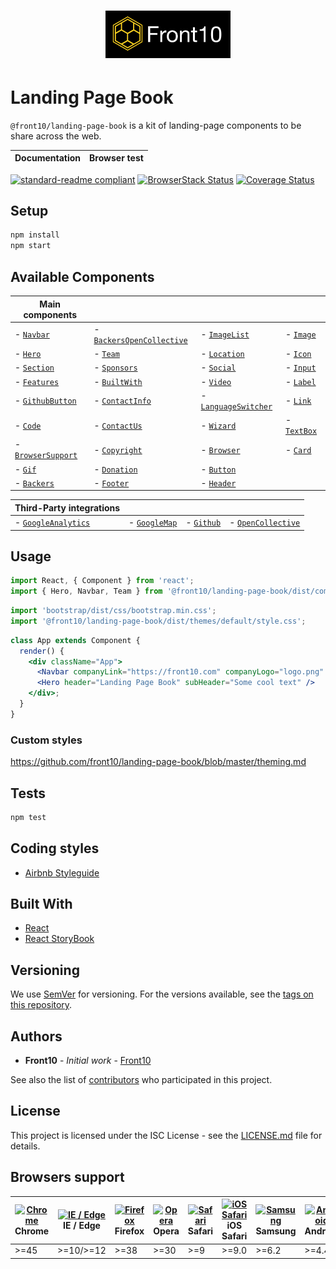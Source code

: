 <h1 style="text-align: center;">
    <a href="http://front10.com/">
        <img src="./assets/images/logo/logo-frton10.jpg" alt="Front10 Component Explorer" width="200">
    </a>
</h1>

# Landing Page Book

`@front10/landing-page-book` is a kit of landing-page components to be share across the web.

| Documentation | Browser test |
| ------------- | ------------ |

[![standard-readme compliant](https://img.shields.io/badge/standard--readme-OK-green.svg?style=flat-square)](https://github.com/RichardLitt/standard-readme) 
[![BrowserStack Status](https://www.browserstack.com/automate/badge.svg?badge_key=TU1IbU5FWi9nWGxSK3hLZE5ENkpqWWwvd2lkbGd2ZDAzVHZ1L09iSm5Kcz0tLXdYcnZxQXdpSmV6V3pCRmh3L21POHc9PQ==--5cbfc92590d6cb11fd728c5e914525c616ca663b)](https://www.browserstack.com/automate/public-build/TU1IbU5FWi9nWGxSK3hLZE5ENkpqWWwvd2lkbGd2ZDAzVHZ1L09iSm5Kcz0tLXdYcnZxQXdpSmV6V3pCRmh3L21POHc9PQ==--5cbfc92590d6cb11fd728c5e914525c616ca663b)
[![Coverage Status](https://coveralls.io/repos/github/front10/landing-page-book/badge.svg?branch=master)](https://coveralls.io/github/front10/landing-page-book?branch=master)

## Setup

```sh
npm install
npm start
```

## Available Components

| Main components  |   |   | |
|---	|---	|---	|---  |
|- [`Navbar`](https://github.com/front10/landing-page-book/tree/master/src/components/Navbar)|- [`BackersOpenCollective`](https://github.com/front10/landing-page-book/tree/master/src/components/BackersOpenCollective)|- [`ImageList`](https://github.com/front10/landing-page-book/tree/master/src/components/ImageList)| - [`Image`](https://github.com/front10/landing-page-book/tree/master/src/components/Image)
|- [`Hero`](https://github.com/front10/landing-page-book/tree/master/src/components/Hero)|- [`Team`](https://github.com/front10/landing-page-book/tree/master/src/components/Team)|- [`Location`](https://github.com/front10/landing-page-book/tree/master/src/components/Location) | - [`Icon`](https://github.com/front10/landing-page-book/tree/master/src/components/Icon)
|- [`Section`](https://github.com/front10/landing-page-book/tree/master/src/components/Section)|- [`Sponsors`](https://github.com/front10/landing-page-book/tree/master/src/components/Sponsors)|- [`Social`](https://github.com/front10/landing-page-book/tree/master/src/components/Social) | - [`Input`](https://github.com/front10/landing-page-book/tree/master/src/components/Input)
|- [`Features`](https://github.com/front10/landing-page-book/tree/master/src/components/Features)|- [`BuiltWith`](https://github.com/front10/landing-page-book/tree/master/src/components/BuiltWith)|- [`Video`](https://github.com/front10/landing-page-book/tree/master/src/components/Video)| - [`Label`](https://github.com/front10/landing-page-book/tree/master/src/components/Label) |
|- [`GithubButton`](https://github.com/front10/landing-page-book/tree/master/src/components/GithubButton)|- [`ContactInfo`](https://github.com/front10/landing-page-book/tree/master/src/components/ContactInfo)|- [`LanguageSwitcher`](https://github.com/front10/landing-page-book/tree/master/src/components/LanguageSwitcher) | - [`Link`](https://github.com/front10/landing-page-book/tree/master/src/components/Link)|
|- [`Code`](https://github.com/front10/landing-page-book/tree/master/src/components/Code)|- [`ContactUs`](https://github.com/front10/landing-page-book/tree/master/src/components/ContactUs)|- [`Wizard`](https://github.com/front10/landing-page-book/tree/master/src/components/Wizard) | - [`TextBox`](https://github.com/front10/landing-page-book/tree/master/src/components/TextBox)
|- [`BrowserSupport`](https://github.com/front10/landing-page-book/tree/master/src/components/BrowserSupport)|- [`Copyright`](https://github.com/front10/landing-page-book/tree/master/src/components/Copyright)| - [`Browser`](https://github.com/front10/landing-page-book/tree/master/src/components/Browser) | - [`Card`](https://github.com/front10/landing-page-book/tree/master/src/components/Card)
|- [`Gif`](https://github.com/front10/landing-page-book/tree/master/src/components/Gif)|- [`Donation`](https://github.com/front10/landing-page-book/tree/master/src/components/Donation)| - [`Button`](https://github.com/front10/landing-page-book/tree/master/src/components/Button)
|- [`Backers`](https://github.com/front10/landing-page-book/tree/master/src/components/Backers)|- [`Footer`](https://github.com/front10/landing-page-book/tree/master/src/components/Footer)| - [`Header`](https://github.com/front10/landing-page-book/tree/master/src/components/Header)


| Third-Party integrations                                                                                               |                                                                                                                |                                                                                                    |                                                                                                                                               |
| ---------------------------------------------------------------------------------------------------------------------- | -------------------------------------------------------------------------------------------------------------- | -------------------------------------------------------------------------------------------------- | --------------------------------------------------------------------------------------------------------------------------------------------- |
| - [`GoogleAnalytics`](https://github.com/front10/landing-page-book/tree/master/src/components/Analytics/Analytics.jsx) | - [`GoogleMap`](https://github.com/front10/landing-page-book/tree/master/src/components/Location/Location.jsx) | - [`Github`](https://github.com/front10/landing-page-book/tree/master/src/components/GithubButton) | - [`OpenCollective`](https://github.com/front10/landing-page-book/tree/master/src/components/BackersOpenCollective/BackersOpenCollective.jsx) |

## Usage

```js
import React, { Component } from 'react';
import { Hero, Navbar, Team } from '@front10/landing-page-book/dist/components';
```

```js
import 'bootstrap/dist/css/bootstrap.min.css';
import '@front10/landing-page-book/dist/themes/default/style.css';
```

```jsx
class App extends Component {
  render() {
    <div className="App">
      <Navbar companyLink="https://front10.com" companyLogo="logo.png" companyName="Front10" />
      <Hero header="Landing Page Book" subHeader="Some cool text" />
    </div>;
  }
}
```

### Custom styles

https://github.com/front10/landing-page-book/blob/master/theming.md

## Tests

```bash
npm test
```

## Coding styles

- [Airbnb Styleguide](https://github.com/airbnb/javascript/tree/master/react)

## Built With

- [React](https://reactjs.org/)
- [React StoryBook](https://storybook.js.org)

## Versioning

We use [SemVer](http://semver.org/) for versioning. For the versions available, see the [tags on this repository](https://github.com/your/project/tags).

## Authors

- **Front10** - _Initial work_ - [Front10](http://front10.com/)

See also the list of [contributors](https://github.com/your/project/contributors) who participated in this project.

## License

This project is licensed under the ISC License - see the [LICENSE.md](LICENSE.md) file for details.

## Browsers support

| [<img src="https://cdnjs.cloudflare.com/ajax/libs/browser-logos/45.5.0/archive/chrome_12-48/chrome_12-48_48x48.png" alt="Chrome" width="24px" height="24px" />](https://gitlab.com/front10-devs/healthcare-book)</br>Chrome | [<img src="https://cdnjs.cloudflare.com/ajax/libs/browser-logos/45.5.0/edge/edge_48x48.png" alt="IE / Edge" width="24px" height="24px" />](https://gitlab.com/front10-devs/healthcare-book)</br>IE / Edge | [<img src="https://cdnjs.cloudflare.com/ajax/libs/browser-logos/45.5.0/firefox/firefox_48x48.png" alt="Firefox" width="24px" height="24px" />](https://gitlab.com/front10-devs/healthcare-book)</br>Firefox | [<img src="https://cdnjs.cloudflare.com/ajax/libs/browser-logos/45.5.0/opera/opera_48x48.png" alt="Opera" width="24px" height="24px" />](https://gitlab.com/front10-devs/healthcare-book)</br>Opera | [<img src="https://cdnjs.cloudflare.com/ajax/libs/browser-logos/45.5.0/safari/safari_48x48.png" alt="Safari" width="24px" height="24px" />](https://gitlab.com/front10-devs/healthcare-book)</br>Safari | [<img src="https://cdnjs.cloudflare.com/ajax/libs/browser-logos/45.5.0/safari-ios/safari-ios_48x48.png" alt="iOS Safari" width="24px" height="24px" />](https://gitlab.com/front10-devs/healthcare-book)</br>iOS Safari | [<img src="https://cdnjs.cloudflare.com/ajax/libs/browser-logos/45.5.0/samsung-internet/samsung-internet_48x48.png" alt="Samsung" width="24px" height="24px" />](https://gitlab.com/front10-devs/healthcare-book)</br>Samsung | [<img src="https://cdnjs.cloudflare.com/ajax/libs/browser-logos/45.5.0/archive/android/android_48x48.png" alt="Android" width="24px" height="24px" />](https://gitlab.com/front10-devs/healthcare-book)</br>Android |
| --------------------------------------------------------------------------------------------------------------------------------------------------------------------------------------------------------------------------- | --------------------------------------------------------------------------------------------------------------------------------------------------------------------------------------------------------- | ----------------------------------------------------------------------------------------------------------------------------------------------------------------------------------------------------------- | --------------------------------------------------------------------------------------------------------------------------------------------------------------------------------------------------- | ------------------------------------------------------------------------------------------------------------------------------------------------------------------------------------------------------- | ----------------------------------------------------------------------------------------------------------------------------------------------------------------------------------------------------------------------- | ----------------------------------------------------------------------------------------------------------------------------------------------------------------------------------------------------------------------------- | ------------------------------------------------------------------------------------------------------------------------------------------------------------------------------------------------------------------- |
| >=45                                                                                                                                                                                                                        | >=10/>=12                                                                                                                                                                                                 | >=38                                                                                                                                                                                                        | >=30                                                                                                                                                                                                | >=9                                                                                                                                                                                                     | >=9.0                                                                                                                                                                                                                   | >=6.2                                                                                                                                                                                                                         | >=4.4                                                                                                                                                                                                               |
